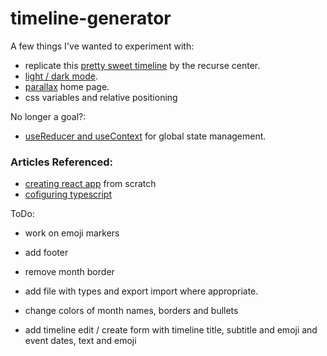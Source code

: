 # timeline-generator

A few things I've wanted to experiment with: 

* replicate this [pretty sweet timeline](https://www.recurse.com/10-years) by the recurse center.  
* [light / dark mode](https://dev.to/ananyaneogi/create-a-dark-light-mode-switch-with-css-variables-34l8). 
* [parallax](https://www.w3schools.com/howto/tryhow_css_parallax_demo.htm) home page.
* css variables and relative positioning

No longer a goal?:
* [useReducer and useContext](https://dev.to/kexinlin/use-usereducer-usecontext-to-replace-redux-23lo) for global state management.

### Articles Referenced: 
* [creating react app](https://dev.to/ruppysuppy/create-react-app-from-scratch-like-a-pro-de0) from scratch
* [cofiguring typescript](https://dev.to/jacopobonta/react-typescript-webpack-3c6l)

ToDo: 

* work on emoji markers
* add footer
* remove month border
* add file with types and export import where appropriate. 
* change colors of month names, borders and bullets

* add timeline edit / create form with timeline title, subtitle and emoji and event dates, text and emoji
